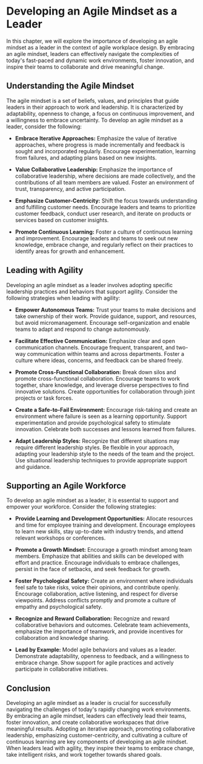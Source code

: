 Developing an Agile Mindset as a Leader
================================================

In this chapter, we will explore the importance of developing an agile mindset as a leader in the context of agile workplace design. By embracing an agile mindset, leaders can effectively navigate the complexities of today's fast-paced and dynamic work environments, foster innovation, and inspire their teams to collaborate and drive meaningful change.

**Understanding the Agile Mindset**
-----------------------------------

The agile mindset is a set of beliefs, values, and principles that guide leaders in their approach to work and leadership. It is characterized by adaptability, openness to change, a focus on continuous improvement, and a willingness to embrace uncertainty. To develop an agile mindset as a leader, consider the following:

* **Embrace Iterative Approaches:** Emphasize the value of iterative approaches, where progress is made incrementally and feedback is sought and incorporated regularly. Encourage experimentation, learning from failures, and adapting plans based on new insights.

* **Value Collaborative Leadership:** Emphasize the importance of collaborative leadership, where decisions are made collectively, and the contributions of all team members are valued. Foster an environment of trust, transparency, and active participation.

* **Emphasize Customer-Centricity:** Shift the focus towards understanding and fulfilling customer needs. Encourage leaders and teams to prioritize customer feedback, conduct user research, and iterate on products or services based on customer insights.

* **Promote Continuous Learning:** Foster a culture of continuous learning and improvement. Encourage leaders and teams to seek out new knowledge, embrace change, and regularly reflect on their practices to identify areas for growth and enhancement.

**Leading with Agility**
------------------------

Developing an agile mindset as a leader involves adopting specific leadership practices and behaviors that support agility. Consider the following strategies when leading with agility:

* **Empower Autonomous Teams:** Trust your teams to make decisions and take ownership of their work. Provide guidance, support, and resources, but avoid micromanagement. Encourage self-organization and enable teams to adapt and respond to change autonomously.

* **Facilitate Effective Communication:** Emphasize clear and open communication channels. Encourage frequent, transparent, and two-way communication within teams and across departments. Foster a culture where ideas, concerns, and feedback can be shared freely.

* **Promote Cross-Functional Collaboration:** Break down silos and promote cross-functional collaboration. Encourage teams to work together, share knowledge, and leverage diverse perspectives to find innovative solutions. Create opportunities for collaboration through joint projects or task forces.

* **Create a Safe-to-Fail Environment:** Encourage risk-taking and create an environment where failure is seen as a learning opportunity. Support experimentation and provide psychological safety to stimulate innovation. Celebrate both successes and lessons learned from failures.

* **Adapt Leadership Styles:** Recognize that different situations may require different leadership styles. Be flexible in your approach, adapting your leadership style to the needs of the team and the project. Use situational leadership techniques to provide appropriate support and guidance.

**Supporting an Agile Workforce**
---------------------------------

To develop an agile mindset as a leader, it is essential to support and empower your workforce. Consider the following strategies:

* **Provide Learning and Development Opportunities:** Allocate resources and time for employee training and development. Encourage employees to learn new skills, stay up-to-date with industry trends, and attend relevant workshops or conferences.

* **Promote a Growth Mindset:** Encourage a growth mindset among team members. Emphasize that abilities and skills can be developed with effort and practice. Encourage individuals to embrace challenges, persist in the face of setbacks, and seek feedback for growth.

* **Foster Psychological Safety:** Create an environment where individuals feel safe to take risks, voice their opinions, and contribute openly. Encourage collaboration, active listening, and respect for diverse viewpoints. Address conflicts promptly and promote a culture of empathy and psychological safety.

* **Recognize and Reward Collaboration:** Recognize and reward collaborative behaviors and outcomes. Celebrate team achievements, emphasize the importance of teamwork, and provide incentives for collaboration and knowledge sharing.

* **Lead by Example:** Model agile behaviors and values as a leader. Demonstrate adaptability, openness to feedback, and a willingness to embrace change. Show support for agile practices and actively participate in collaborative initiatives.

**Conclusion**
--------------

Developing an agile mindset as a leader is crucial for successfully navigating the challenges of today's rapidly changing work environments. By embracing an agile mindset, leaders can effectively lead their teams, foster innovation, and create collaborative workspaces that drive meaningful results. Adopting an iterative approach, promoting collaborative leadership, emphasizing customer-centricity, and cultivating a culture of continuous learning are key components of developing an agile mindset. When leaders lead with agility, they inspire their teams to embrace change, take intelligent risks, and work together towards shared goals.
